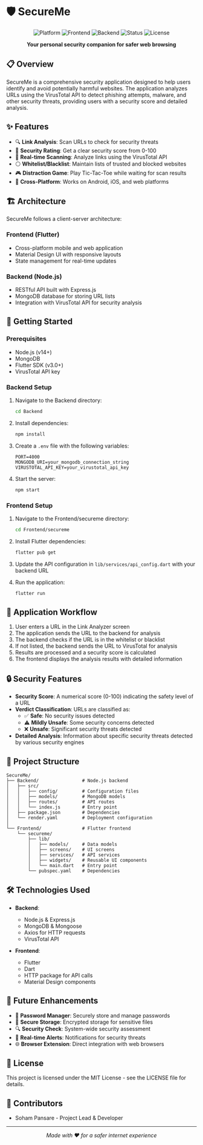 # 🛡️ SecureMe

<div align="center">
  <img src="https://img.shields.io/badge/Platform-Cross--Platform-blue" alt="Platform">
  <img src="https://img.shields.io/badge/Frontend-Flutter-blue" alt="Frontend">
  <img src="https://img.shields.io/badge/Backend-Node.js-green" alt="Backend">
  <img src="https://img.shields.io/badge/Status-In%20Development-yellow" alt="Status">
  <img src="https://img.shields.io/badge/License-MIT-blue" alt="License">
</div>

<p align="center">
  <b>Your personal security companion for safer web browsing</b>
</p>

## 📋 Overview

SecureMe is a comprehensive security application designed to help users identify and avoid potentially harmful websites. The application analyzes URLs using the VirusTotal API to detect phishing attempts, malware, and other security threats, providing users with a security score and detailed analysis.

## ✨ Features

- 🔍 **Link Analysis**: Scan URLs to check for security threats
- 🚦 **Security Rating**: Get a clear security score from 0-100
- 🔄 **Real-time Scanning**: Analyze links using the VirusTotal API
- ⚪ **Whitelist/Blacklist**: Maintain lists of trusted and blocked websites
- 🎮 **Distraction Game**: Play Tic-Tac-Toe while waiting for scan results
- 📱 **Cross-Platform**: Works on Android, iOS, and web platforms

## 🏗️ Architecture

SecureMe follows a client-server architecture:

### Frontend (Flutter)
- Cross-platform mobile and web application
- Material Design UI with responsive layouts
- State management for real-time updates

### Backend (Node.js)
- RESTful API built with Express.js
- MongoDB database for storing URL lists
- Integration with VirusTotal API for security analysis

## 🚀 Getting Started

### Prerequisites
- Node.js (v14+)
- MongoDB
- Flutter SDK (v3.0+)
- VirusTotal API key

### Backend Setup

1. Navigate to the Backend directory:
   ```bash
   cd Backend
   ```

2. Install dependencies:
   ```bash
   npm install
   ```

3. Create a `.env` file with the following variables:
   ```
   PORT=4000
   MONGODB_URI=your_mongodb_connection_string
   VIRUSTOTAL_API_KEY=your_virustotal_api_key
   ```

4. Start the server:
   ```bash
   npm start
   ```

### Frontend Setup

1. Navigate to the Frontend/secureme directory:
   ```bash
   cd Frontend/secureme
   ```

2. Install Flutter dependencies:
   ```bash
   flutter pub get
   ```

3. Update the API configuration in `lib/services/api_config.dart` with your backend URL

4. Run the application:
   ```bash
   flutter run
   ```

## 📱 Application Workflow

1. User enters a URL in the Link Analyzer screen
2. The application sends the URL to the backend for analysis
3. The backend checks if the URL is in the whitelist or blacklist
4. If not listed, the backend sends the URL to VirusTotal for analysis
5. Results are processed and a security score is calculated
6. The frontend displays the analysis results with detailed information

## 🔒 Security Features

- **Security Score**: A numerical score (0-100) indicating the safety level of a URL
- **Verdict Classification**: URLs are classified as:
  - ✅ **Safe**: No security issues detected
  - ⚠️ **Mildly Unsafe**: Some security concerns detected
  - ❌ **Unsafe**: Significant security threats detected
- **Detailed Analysis**: Information about specific security threats detected by various security engines

## 🧩 Project Structure

```
SecureMe/
├── Backend/                # Node.js backend
│   ├── src/
│   │   ├── config/         # Configuration files
│   │   ├── models/         # MongoDB models
│   │   ├── routes/         # API routes
│   │   └── index.js        # Entry point
│   ├── package.json        # Dependencies
│   └── render.yaml         # Deployment configuration
│
└── Frontend/               # Flutter frontend
    └── secureme/
        ├── lib/
        │   ├── models/     # Data models
        │   ├── screens/    # UI screens
        │   ├── services/   # API services
        │   ├── widgets/    # Reusable UI components
        │   └── main.dart   # Entry point
        └── pubspec.yaml    # Dependencies
```

## 🛠️ Technologies Used

- **Backend**:
  - Node.js & Express.js
  - MongoDB & Mongoose
  - Axios for HTTP requests
  - VirusTotal API

- **Frontend**:
  - Flutter
  - Dart
  - HTTP package for API calls
  - Material Design components

## 🔮 Future Enhancements

- 🔐 **Password Manager**: Securely store and manage passwords
- 📁 **Secure Storage**: Encrypted storage for sensitive files
- 🔍 **Security Check**: System-wide security assessment
- 🔔 **Real-time Alerts**: Notifications for security threats
- 🌐 **Browser Extension**: Direct integration with web browsers

## 📄 License

This project is licensed under the MIT License - see the LICENSE file for details.

## 👥 Contributors

- Soham Pansare - Project Lead & Developer

---

<p align="center">
  <i>Made with ❤️ for a safer internet experience</i>
</p>
